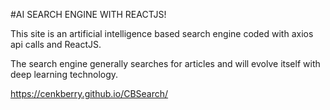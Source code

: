 #AI SEARCH ENGINE WITH REACTJS!

This site is an artificial intelligence based search engine coded with axios api calls and ReactJS.

The search engine generally searches for articles and will evolve itself with deep learning technology.

https://cenkberry.github.io/CBSearch/
